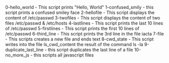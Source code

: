 0-hello_world - This script prints "Hello, World"
1-confused_smily - this script prints a confused smiley face
2-hellofile - This script displays the content of /etc/passwd
3-twofiles - This script displays the content of two files /etc/passwd & /etc/hosts
4-lastlines - This script prints the last 10 lines of /etc/passwd
5-firstlines - This script prints the first 10 lines of /etc/passwd
6-third_line - This script prints the 3rd line in the file iacta
7-file - This scripts creates a new file and ends text
8-cwd_state - This script writes into the file ls_cwd_content the result of the command ls -la
9-duplicate_last_line - this script duplicates the last line of a file
10-no_more_js - this scripts all javascript files
